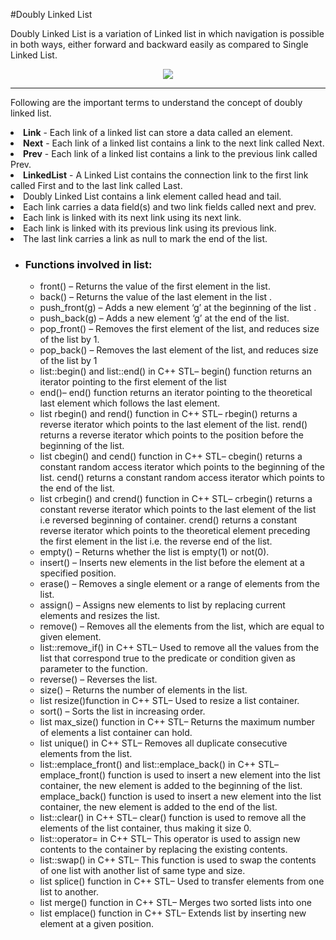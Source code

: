 #Doubly Linked List

Doubly Linked List is a variation of Linked list in which navigation is possible in both ways, either forward and backward easily as compared to Single Linked List.

<center><img src="https://www.studytonight.com/code/python/ds/images/doubly-linked-list-1.png"></center>

<hr>

Following are the important terms to understand the concept of doubly linked list.

<li> <b>Link</b> - Each link of a linked list can store a data called an element.
<li> <b>Next</b> - Each link of a linked list contains a link to the next link called Next.
<li> <b>Prev</b> - Each link of a linked list contains a link to the previous link called Prev.
<li> <b>LinkedList</b> - A Linked List contains the connection link to the first link called First and to the last link called Last.

<br>

<li> Doubly Linked List contains a link element called head and tail.
<li> Each link carries a data field(s) and two link fields called next and prev.
<li> Each link is linked with its next link using its next link.
<li> Each link is linked with its previous link using its previous link.
<li> The last link carries a link as null to mark the end of the list.

<br>

 * ### Functions involved in list: 
      * front() – Returns the value of the first element in the list.
      * back() – Returns the value of the last element in the list .
      * push_front(g) – Adds a new element ‘g’ at the beginning of the list .
      * push_back(g) – Adds a new element ‘g’ at the end of the list.
      * pop_front() – Removes the first element of the list, and reduces size of the list by 1.
      * pop_back() – Removes the last element of the list, and reduces size of the list by 1
      * list::begin() and list::end() in C++ STL– begin() function returns an iterator pointing to the first element of the list
      * end()– end() function returns an iterator pointing to the theoretical last element which follows the last element.
      * list rbegin() and rend() function in C++ STL– rbegin() returns a reverse iterator which points to the last element of the list. rend() returns a reverse iterator which points to the position before the beginning of the list.
      * list cbegin() and cend() function in C++ STL– cbegin() returns a constant random access iterator which points to the beginning of the list. cend() returns a constant random access iterator which points to the end of the list.
      * list crbegin() and crend() function in C++ STL– crbegin() returns a constant reverse iterator which points to the last element of the list i.e reversed beginning of container. crend() returns a constant reverse iterator which points to the theoretical element preceding the first element in the list i.e. the reverse end of the list.
      * empty() – Returns whether the list is empty(1) or not(0).
      * insert() – Inserts new elements in the list before the element at a specified position.
      * erase() – Removes a single element or a range of elements from the list.
      * assign() – Assigns new elements to list by replacing current elements and resizes the list.
      * remove() – Removes all the elements from the list, which are equal to given element.
      * list::remove_if() in C++ STL– Used to remove all the values from the list that correspond true to the predicate or condition given as parameter to the function.
      * reverse() – Reverses the list.
      * size() – Returns the number of elements in the list.
      * list resize()function in C++ STL– Used to resize a list container.
      * sort() – Sorts the list in increasing order.
      * list max_size() function in C++ STL– Returns the maximum number of elements a list container can hold.
      * list unique() in C++ STL– Removes all duplicate consecutive elements from the list.
      * list::emplace_front() and list::emplace_back() in C++ STL– emplace_front() function is used to insert a new element into the list container, the new element is added to the beginning of the list. emplace_back() function is used to insert a new element into the list container, the new element is added to the end of the list.
      * list::clear() in C++ STL– clear() function is used to remove all the elements of the list container, thus making it size 0.
      * list::operator= in C++ STL– This operator is used to assign new contents to the container by replacing the existing contents.
      * list::swap() in C++ STL– This function is used to swap the contents of one list with another list of same type and size.
      * list splice() function in C++ STL– Used to transfer elements from one list to another.
      * list merge() function in C++ STL– Merges two sorted lists into one
      * list emplace() function in C++ STL– Extends list by inserting new element at a given position.
